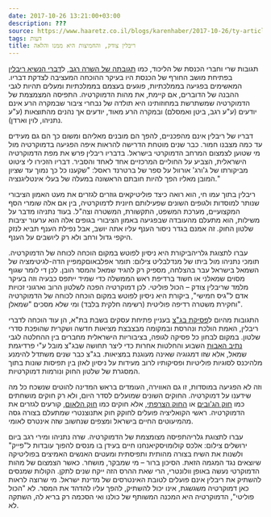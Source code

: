 ```yaml
---
date: 2017-10-26 13:21:00+03:00
description: ???
source: https://www.haaretz.co.il/blogs/karenhaber/2017-10-26/ty-article/0000017f-f900-ddde-abff-fd6528440000
tags: דעות
title: ריבלין צודק, והחמיצות היא ממנו והלאה
---
```


תגובות שרי וחברי הכנסת של הליכוד, כמו [תגובתה של השרה רגב](https://www.facebook.com/miri.regev.il/videos/1493404877422989/), ל[דברי הנשיא ריבלין](/news/politi/2014-10-27/ty-article/0000017f-db79-db22-a17f-fff9dae30000) בפתיחת מושב החורף של הכנסת היו בעיקר ההוכחה המעציבה לצדקת דבריו. המאשימים בפגיעה בממלכתיות, פוגעים בעצמם בממלכתיות ומעלים תהיות לגבי ההבנה של הדוברים, אם קיימת, את מהות הדמוקרטיה. התפיסה המצמצמת של הדמוקרטיה שמשתרשת במחוזותינו היא תולדה של נבחרי ציבור שבמקרה הרע אינם יודעים (ע"ע רגב, ביטן ואמסלם) ובמקרה הרע מאוד, יודעים אך נהנים מהתוצאות (ע"ע נתניהו, לוין וארדן). 

דבריו של ריבלין אינם מהפכניים, להפך הם מובנים מאליהם ומשום כך הם גם מעידים עד כמה מצבנו חמור. כבר שנים מוטחת הדרישה להראות איפה הפגיעה בדמוקרטיה מול מי שטוען לצמצום המרחב הדמוקרטי בישראל. בדבריו ריבלין פרש את מפת הדמוקרטיה הישראלית, הצביע על החוליים המרכזיים אחד לאחד והסביר. דבריו הזכירו לי ציטוט מביקורתו של ג'ורג' אורוול על ספר של ברטרנד ראסל: "שקענו כל כך נמוך עד שציון המובן מאליו הפך להיות חובתם הראשונה במעלה של בעלי אינטליגנציה." 

ריבלין בתוך עמו חי, הוא רואה כיצד פוליטיקאים גוזרים לגזרים את מעט האמון הציבורי שנותר למוסדות ולגופים השונים שפעילותם חיונית לדמוקרטיה, בין אם אלה שומרי הסף המקצועיים, מערכת המשפט, התקשורת, המשטרה וצה"ל. בעוד נתניהו מדבר על משילות, הוא מתעלם מהעובדה שבפגיעה באמון הציבורי בגופים אלה הוא ערעור יציבות שלטון החוק. זה אמנם בגדר ניסור הענף עליו אתה יושב, אבל נפילת הענף תביא לנזק היקפי גדול ורחב ולא רק ליושבים על הענף. 

 עברו לתצוגת גלריהביקורת היא ניסיון לפוטש במקום הוכחה לכוחה של הדמוקרטיה. תומכי נתניהו מול ביתו של מנדלבליט צילום: תומר אפלבאוםקמפיין הדה-לגיטימציה של השמאל בישראל עבר בהצלחה, מספיק רק להגיד שמאל והמסר הובן. לכן די לומר שגוף מסוים שמאלני או חשוד ברדיפת ראש הממשלה כדי שמיד ייתפס כבעיה וזה בעיקר מלמד שריבלין צודק – הכול פוליטי. לכן דמוקרטיה הפכה לשלטון הרוב וארגוני זכויות אדם ל"גיס חמישי", ביקורת היא ניסיון לפוטש במקום הוכחה לכוחה של הדמוקרטיה וחקירת משטרה רדיפה פוליטית (רשימה חלקית בלבד) ומי שלא מסכים "שמאלן". 

התגובות מהיום ל[פסיקת בג"צ](/news/law/2017-10-26/ty-article/0000017f-dc1e-df62-a9ff-dcdfeb870000) בעניין פתיחת עסקים בשבת בת"א, הן עוד הוכחה לדברי ריבלין, האמת הולכת ונהרסת ובמקומה מבצבצת מציאות חדשה ושקרית שהופכת סדרי שלטון. במקום לבחון כל פסיקה לגופה, בציבוריות הישראלית מחברים בין ההחלטה לגבי [נתיב האבות](/news/politics/2016-09-01/ty-article/.premium/0000017f-dbae-d856-a37f-ffeed4fd0000) השבוע והחלטות אחרות כדי ליצר תחושה שבג"צ מובל ע"י פרדיגמת שמאל, אלא שזו דמגוגיה שאינה מעוגנת במציאות. בג"צ כבר שנים משתדל להימנע מלהיכנס לסוגיות פוליטיות ופסיקותיו לרוב מעידות על ניסיון לאזן בין תפיסות שונות בתוך המסגרת של שלטון החוק ונורמות דמוקרטיות. 

וזה לא הפגיעה במוסדות, זו גם האווירה, העומדים בראש המדינה להוטים שנשכח כל מה שידענו על דמוקרטיה. החוקים השונים שמועלים לסדר היום, ולא רק חוקים מושחתים כמו [חוק הג'ובים](https://www.themarker.com/news/politics/2017-10-15/ty-article/0000017f-e20a-d38f-a57f-e65aa0830000) או [החוק הצרפתי](/news/law/2017-10-23/ty-article/0000017f-db40-df62-a9ff-dfd796df0000), אלא חוקים כמו [חוק הלאום](http://172.21.1.80:8080/preview/whtz/2.385/2.409/2.696/1.4470011), קורעים לגזרים את הדמוקרטיה. ראשי הקואליציה פועלים לחוקק חוק אתנוצנטרי שמתעלם בצורה גסה מהמיעוטים החיים בישראל ומצפים שנחשוב שזה אינטרס לאומי. 

 עברו לתצוגת גלריהתפיסה מצומצמת של הדמוקרטיה. שרה נתניהו ומירי רגב ביום ירושלים צילום: אלכס קולומויסקיאנחנו חיים בעידן בו מנסים להפוך עובדות ל"פייק" ולשנות את השיח בצורה מהותית ותפיסתית ומעטים האנשים האמיצים בפוליטיקה שיוצאים נגד המגמה הזאת. הסיכון ברור – מי שמבקר, מושחר. כאשר הצמצום של מהות הדמוקרטי נעשה באופן וולונטרי, הרי שאת ההרס הזה ייקח שנים לתקן. הקולות שמנסים להשתיק את ריבלין אינם פועלים לטובת האינטרסים של מדינת ישראל. מי שרוצה לראות כאן דמוקרטיה משגשגת, אינו יכול להשתיק, להפך עליו להדהד את המסר. לא "הכול פוליטי", הדמוקרטיה היא המכנה המשותף של כולנו ואי הסכמה רק בריא לה, השתקה לא.